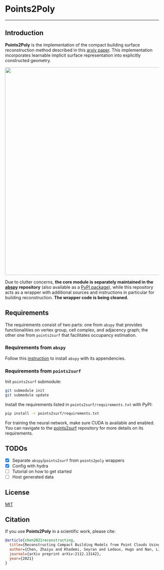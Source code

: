 # Points2Poly

-----------

## Introduction

**Points2Poly** is the implementation of the compact building surface reconstruction method described in this [arxiv paper](https://arxiv.org/abs/2112.13142). This implementation incorporates learnable implicit surface representation into explicitly constructed geometry.

<p align="center">
<img src="https://raw.githubusercontent.com/chenzhaiyu/points2poly/master/docs/images/teaser.png" width="680"/>
</p>

Due to clutter concerns, **the core module is separately maintained in the [abspy](https://github.com/chenzhaiyu/abspy) repository** (also available as a [PyPI package](https://pypi.org/project/abspy/)), while this repository acts as a wrapper with additional sources and instructions in particular for building reconstruction. **The wrapper code is being cleaned.**

## Requirements

The requirements consist of two parts: one from `abspy` that provides functionalities on vertex group, cell complex, and adjacency graph; the other one from `points2surf` that facilitates occupancy estimation.

### Requirements from `abspy` 

Follow this [instruction](https://github.com/chenzhaiyu/abspy#installation) to install `abspy` with its appendencies.

###  Requirements from `points2surf`

Init `points2surf` submodule:
```bash
git submodule init
git submodule update
```

Install the requirements listed in `points2surf/requirements.txt` with PyPI:

```bash
pip install -r points2surf/requirements.txt
```

For training the neural network, make sure CUDA is available and enabled.
You can navigate to the [points2surf](https://github.com/ErlerPhilipp/points2surf) repository for more details on its requirements.

## TODOs

- [x] Separate `abspy`/`points2surf` from `points2poly` wrappers
- [x] Config with hydra
- [ ] Tutorial on how to get started
- [ ] Host generated data

## License

[MIT](https://raw.githubusercontent.com/chenzhaiyu/points2poly/main/LICENSE)

## Citation

If you use **Points2Poly** in a scientific work, please cite:

```bibtex
@article{chen2021reconstructing,
  title={Reconstructing Compact Building Models from Point Clouds Using Deep Implicit Fields},
  author={Chen, Zhaiyu and Khademi, Seyran and Ledoux, Hugo and Nan, Liangliang},
  journal={arXiv preprint arXiv:2112.13142},
  year={2021}
}
```
